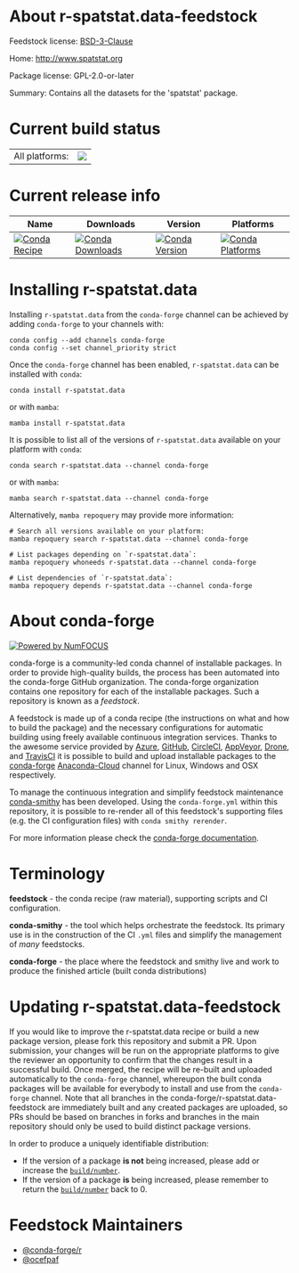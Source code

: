 About r-spatstat.data-feedstock
===============================

Feedstock license: [BSD-3-Clause](https://github.com/conda-forge/r-spatstat.data-feedstock/blob/main/LICENSE.txt)

Home: http://www.spatstat.org

Package license: GPL-2.0-or-later

Summary: Contains all the datasets for the 'spatstat' package.

Current build status
====================


<table><tr><td>All platforms:</td>
    <td>
      <a href="https://dev.azure.com/conda-forge/feedstock-builds/_build/latest?definitionId=1656&branchName=main">
        <img src="https://dev.azure.com/conda-forge/feedstock-builds/_apis/build/status/r-spatstat.data-feedstock?branchName=main">
      </a>
    </td>
  </tr>
</table>

Current release info
====================

| Name | Downloads | Version | Platforms |
| --- | --- | --- | --- |
| [![Conda Recipe](https://img.shields.io/badge/recipe-r--spatstat.data-green.svg)](https://anaconda.org/conda-forge/r-spatstat.data) | [![Conda Downloads](https://img.shields.io/conda/dn/conda-forge/r-spatstat.data.svg)](https://anaconda.org/conda-forge/r-spatstat.data) | [![Conda Version](https://img.shields.io/conda/vn/conda-forge/r-spatstat.data.svg)](https://anaconda.org/conda-forge/r-spatstat.data) | [![Conda Platforms](https://img.shields.io/conda/pn/conda-forge/r-spatstat.data.svg)](https://anaconda.org/conda-forge/r-spatstat.data) |

Installing r-spatstat.data
==========================

Installing `r-spatstat.data` from the `conda-forge` channel can be achieved by adding `conda-forge` to your channels with:

```
conda config --add channels conda-forge
conda config --set channel_priority strict
```

Once the `conda-forge` channel has been enabled, `r-spatstat.data` can be installed with `conda`:

```
conda install r-spatstat.data
```

or with `mamba`:

```
mamba install r-spatstat.data
```

It is possible to list all of the versions of `r-spatstat.data` available on your platform with `conda`:

```
conda search r-spatstat.data --channel conda-forge
```

or with `mamba`:

```
mamba search r-spatstat.data --channel conda-forge
```

Alternatively, `mamba repoquery` may provide more information:

```
# Search all versions available on your platform:
mamba repoquery search r-spatstat.data --channel conda-forge

# List packages depending on `r-spatstat.data`:
mamba repoquery whoneeds r-spatstat.data --channel conda-forge

# List dependencies of `r-spatstat.data`:
mamba repoquery depends r-spatstat.data --channel conda-forge
```


About conda-forge
=================

[![Powered by
NumFOCUS](https://img.shields.io/badge/powered%20by-NumFOCUS-orange.svg?style=flat&colorA=E1523D&colorB=007D8A)](https://numfocus.org)

conda-forge is a community-led conda channel of installable packages.
In order to provide high-quality builds, the process has been automated into the
conda-forge GitHub organization. The conda-forge organization contains one repository
for each of the installable packages. Such a repository is known as a *feedstock*.

A feedstock is made up of a conda recipe (the instructions on what and how to build
the package) and the necessary configurations for automatic building using freely
available continuous integration services. Thanks to the awesome service provided by
[Azure](https://azure.microsoft.com/en-us/services/devops/), [GitHub](https://github.com/),
[CircleCI](https://circleci.com/), [AppVeyor](https://www.appveyor.com/),
[Drone](https://cloud.drone.io/welcome), and [TravisCI](https://travis-ci.com/)
it is possible to build and upload installable packages to the
[conda-forge](https://anaconda.org/conda-forge) [Anaconda-Cloud](https://anaconda.org/)
channel for Linux, Windows and OSX respectively.

To manage the continuous integration and simplify feedstock maintenance
[conda-smithy](https://github.com/conda-forge/conda-smithy) has been developed.
Using the ``conda-forge.yml`` within this repository, it is possible to re-render all of
this feedstock's supporting files (e.g. the CI configuration files) with ``conda smithy rerender``.

For more information please check the [conda-forge documentation](https://conda-forge.org/docs/).

Terminology
===========

**feedstock** - the conda recipe (raw material), supporting scripts and CI configuration.

**conda-smithy** - the tool which helps orchestrate the feedstock.
                   Its primary use is in the construction of the CI ``.yml`` files
                   and simplify the management of *many* feedstocks.

**conda-forge** - the place where the feedstock and smithy live and work to
                  produce the finished article (built conda distributions)


Updating r-spatstat.data-feedstock
==================================

If you would like to improve the r-spatstat.data recipe or build a new
package version, please fork this repository and submit a PR. Upon submission,
your changes will be run on the appropriate platforms to give the reviewer an
opportunity to confirm that the changes result in a successful build. Once
merged, the recipe will be re-built and uploaded automatically to the
`conda-forge` channel, whereupon the built conda packages will be available for
everybody to install and use from the `conda-forge` channel.
Note that all branches in the conda-forge/r-spatstat.data-feedstock are
immediately built and any created packages are uploaded, so PRs should be based
on branches in forks and branches in the main repository should only be used to
build distinct package versions.

In order to produce a uniquely identifiable distribution:
 * If the version of a package **is not** being increased, please add or increase
   the [``build/number``](https://docs.conda.io/projects/conda-build/en/latest/resources/define-metadata.html#build-number-and-string).
 * If the version of a package **is** being increased, please remember to return
   the [``build/number``](https://docs.conda.io/projects/conda-build/en/latest/resources/define-metadata.html#build-number-and-string)
   back to 0.

Feedstock Maintainers
=====================

* [@conda-forge/r](https://github.com/conda-forge/r/)
* [@ocefpaf](https://github.com/ocefpaf/)

